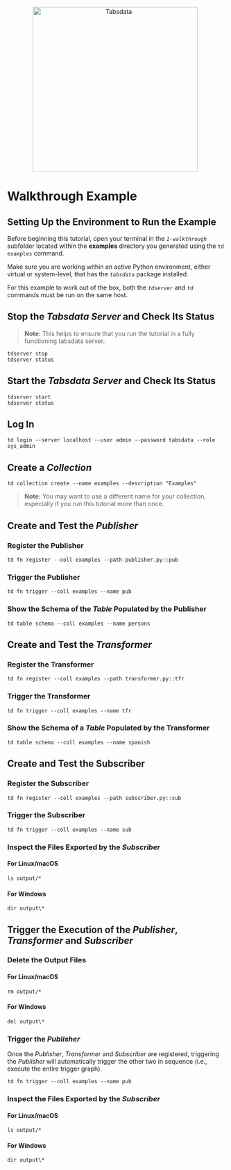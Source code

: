 <!--
    Copyright 2025 Tabs Data Inc.
-->

<p style="text-align:center; padding-right: 6px;">
    <img src="/resources/images/tabsdata.png" alt="Tabsdata" width="380">
</p>

# Walkthrough Example

## Setting Up the Environment to Run the Example

Before beginning this tutorial, open your terminal in the *`1-walkthrough`* subfolder located within the **examples** 
directory you generated using the `td examples` command.

Make sure you are working within an active Python environment, either virtual or system-level, that has the *`tabsdata`* 
package installed.

For this example to work out of the box, both the *`tdserver`* and *`td`* commands must be run on the same host.

## Stop the *Tabsdata Server* and Check Its Status

> **Note:** This helps to ensure that you run the tutorial in a fully functioning tabsdata server.

```
tdserver stop
tdserver status
```

## Start the *Tabsdata Server* and Check Its Status
```
tdserver start
tdserver status
```

## Log In
```
td login --server localhost --user admin --password tabsdata --role sys_admin
```

## Create a *Collection*
```
td collection create --name examples --description "Examples"
```

> **Note:** You may want to use a different name for your collection, especially if you run this tutorial more than 
once.

## Create and Test the *Publisher*

### Register the Publisher
```
td fn register --coll examples --path publisher.py::pub
```

### Trigger the Publisher
```
td fn trigger --coll examples --name pub
```

### Show the Schema of the *Table* Populated by the Publisher
```
td table schema --coll examples --name persons
```

## Create and Test the *Transformer*

### Register the Transformer
```
td fn register --coll examples --path transformer.py::tfr
```

### Trigger the Transformer
```
td fn trigger --coll examples --name tfr
```

### Show the Schema of a *Table* Populated by the Transformer
```
td table schema --coll examples --name spanish
```

## Create and Test the Subscriber

### Register the Subscriber
```
td fn register --coll examples --path subscriber.py::sub
```

### Trigger the Subscriber
```
td fn trigger --coll examples --name sub
```

### Inspect the Files Exported by the *Subscriber*

#### For Linux/macOS
```
ls output/*
```

#### For Windows
```
dir output\*
```

## Trigger the Execution of the *Publisher*, *Transformer* and *Subscriber*

### Delete the Output Files

#### For Linux/macOS
```
rm output/*
```

#### For Windows
```
del output\*
```

### Trigger the *Publisher*

Once the *Publisher*, *Transformer* and *Subscriber* are registered, triggering 
the *Publisher* will automatically trigger the other two in sequence (i.e., 
execute the entire trigger graph).

```
td fn trigger --coll examples --name pub
```

### Inspect the Files Exported by the *Subscriber*

#### For Linux/macOS
```
ls output/*
```

#### For Windows
```
dir output\*
```